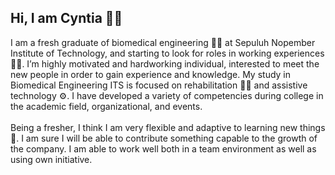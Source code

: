 ## Hi, I am Cyntia 👋😊

I am a fresh graduate of biomedical engineering 👩‍🎓 at Sepuluh Nopember Institute of Technology, and starting to look for roles in working experiences 👩‍🏭.
I’m highly motivated and hardworking individual, interested to meet the new people in order to gain experience and knowledge.
My study in Biomedical Engineering ITS is focused on rehabilitation 🤾‍♀️ and assistive technology ⚙.
I have developed a variety of competencies during college in the academic field, organizational, and events.<br/><br/>
Being a fresher, I think I am very flexible and adaptive to learning new things🏫. I am sure I will be able to contribute something capable to the growth of the company. I am able to work well both in a team environment  as well as using own initiative.

<!--
**yulcyn/yulcyn** is a ✨ _special_ ✨ repository because its `README.md` (this file) appears on your GitHub profile.

Here are some ideas to get you started:

- 🔭 I’m currently working on ...
- 🌱 I’m currently learning ...
- 👯 I’m looking to collaborate on ...
- 🤔 I’m looking for help with ...
- 💬 Ask me about ...
- 📫 How to reach me: ...
- 😄 Pronouns: ...
- ⚡ Fun fact: ...
-->
